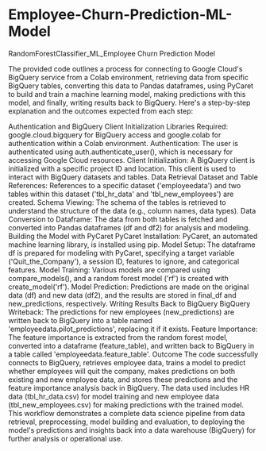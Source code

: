 # Employee-Churn-Prediction-ML-Model
RandomForestClassifier_ML_Employee Churn Prediction Model

The provided code outlines a process for connecting to Google Cloud's BigQuery service from a Colab environment, retrieving data from specific BigQuery tables, converting this data to Pandas dataframes, using PyCaret to build and train a machine learning model, making predictions with this model, and finally, writing results back to BigQuery. Here's a step-by-step explanation and the outcomes expected from each step:

Authentication and BigQuery Client Initialization
Libraries Required: google.cloud.bigquery for BigQuery access and google.colab for authentication within a Colab environment.
Authentication: The user is authenticated using auth.authenticate_user(), which is necessary for accessing Google Cloud resources.
Client Initialization: A BigQuery client is initialized with a specific project ID and location. This client is used to interact with BigQuery datasets and tables.
Data Retrieval
Dataset and Table References: References to a specific dataset ('employeedata') and two tables within this dataset ('tbl_hr_data' and 'tbl_new_employees') are created.
Schema Viewing: The schema of the tables is retrieved to understand the structure of the data (e.g., column names, data types).
Data Conversion to Dataframe: The data from both tables is fetched and converted into Pandas dataframes (df and df2) for analysis and modeling.
Building the Model with PyCaret
PyCaret Installation: PyCaret, an automated machine learning library, is installed using pip.
Model Setup: The dataframe df is prepared for modeling with PyCaret, specifying a target variable ('Quit_the_Company'), a session ID, features to ignore, and categorical features.
Model Training: Various models are compared using compare_models(), and a random forest model ('rf') is created with create_model('rf').
Model Prediction: Predictions are made on the original data (df) and new data (df2), and the results are stored in final_df and new_predictions, respectively.
Writing Results Back to BigQuery
BigQuery Writeback: The predictions for new employees (new_predictions) are written back to BigQuery into a table named 'employeedata.pilot_predictions', replacing it if it exists.
Feature Importance: The feature importance is extracted from the random forest model, converted into a dataframe (feature_table), and written back to BigQuery in a table called 'employeedata.feature_table'.
Outcome
The code successfully connects to BigQuery, retrieves employee data, trains a model to predict whether employees will quit the company, makes predictions on both existing and new employee data, and stores these predictions and the feature importance analysis back in BigQuery.
The data used includes HR data (tbl_hr_data.csv) for model training and new employee data (tbl_new_employees.csv) for making predictions with the trained model.
This workflow demonstrates a complete data science pipeline from data retrieval, preprocessing, model building and evaluation, to deploying the model's predictions and insights back into a data warehouse (BigQuery) for further analysis or operational use.
